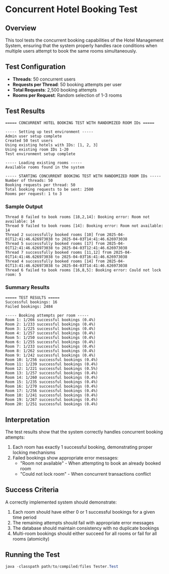 # Concurrent Hotel Booking Test

## Overview

This tool tests the concurrent booking capabilities of the Hotel Management System, ensuring that the system properly handles race conditions when multiple users attempt to book the same rooms simultaneously.

## Test Configuration

- **Threads**: 50 concurrent users
- **Requests per Thread**: 50 booking attempts per user
- **Total Requests**: 2,500 booking attempts
- **Rooms per Request**: Random selection of 1-3 rooms

## Test Results

```
===== CONCURRENT HOTEL BOOKING TEST WITH RANDOMIZED ROOM IDs =====

----- Setting up test environment -----
Admin user setup complete
Created 50 test users
Using existing hotels with IDs: [1, 2, 3]
Using existing room IDs 1-20
Test environment setup complete

----- Loading existing rooms -----
Available rooms found in the system

----- STARTING CONCURRENT BOOKING TEST WITH RANDOMIZED ROOM IDs -----
Number of threads: 50
Booking requests per thread: 50
Total booking requests to be sent: 2500
Rooms per request: 1 to 3
```

### Sample Output

```
Thread 8 failed to book rooms [18,2,14]: Booking error: Room not available: 14
Thread 9 failed to book rooms [14]: Booking error: Room not available: 14
Thread 2 successfully booked rooms [10] from 2025-04-01T12:41:46.626973038 to 2025-04-03T14:41:46.626973038
Thread 5 successfully booked rooms [17] from 2025-04-01T12:41:46.626973038 to 2025-04-03T12:41:46.626973038
Thread 7 successfully booked rooms [11,12] from 2025-04-01T14:41:46.626973038 to 2025-04-03T16:41:46.626973038
Thread 4 successfully booked rooms [14] from 2025-04-01T13:41:46.626973038 to 2025-04-03T14:41:46.626973038
Thread 6 failed to book rooms [16,8,5]: Booking error: Could not lock room: 5
```

### Summary Results

```
===== TEST RESULTS =====
Successful bookings: 16
Failed bookings: 2484

----- Booking attempts per room -----
Room 1: 1/266 successful bookings (0.4%)
Room 2: 1/233 successful bookings (0.4%)
Room 3: 1/225 successful bookings (0.4%)
Room 4: 1/257 successful bookings (0.4%)
Room 5: 1/250 successful bookings (0.4%)
Room 6: 1/255 successful bookings (0.4%)
Room 7: 1/233 successful bookings (0.4%)
Room 8: 1/262 successful bookings (0.4%)
Room 9: 1/242 successful bookings (0.4%)
Room 10: 1/256 successful bookings (0.4%)
Room 11: 1/239 successful bookings (0.4%)
Room 12: 1/221 successful bookings (0.5%)
Room 13: 1/257 successful bookings (0.4%)
Room 14: 1/260 successful bookings (0.4%)
Room 15: 1/235 successful bookings (0.4%)
Room 16: 1/270 successful bookings (0.4%)
Room 17: 1/256 successful bookings (0.4%)
Room 18: 1/241 successful bookings (0.4%)
Room 19: 1/267 successful bookings (0.4%)
Room 20: 1/251 successful bookings (0.4%)
```

## Interpretation

The test results show that the system correctly handles concurrent booking attempts:

1. Each room has exactly 1 successful booking, demonstrating proper locking mechanisms
2. Failed bookings show appropriate error messages:
    - "Room not available" - When attempting to book an already booked room
    - "Could not lock room" - When concurrent transactions conflict

## Success Criteria

A correctly implemented system should demonstrate:

1. Each room should have either 0 or 1 successful bookings for a given time period
2. The remaining attempts should fail with appropriate error messages
3. The database should maintain consistency with no duplicate bookings
4. Multi-room bookings should either succeed for all rooms or fail for all rooms (atomicity)

## Running the Test

```java
java -classpath path/to/compiled/files Tester.Test
```